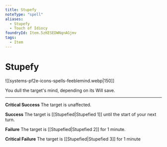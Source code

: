 ```yaml
---
title: Stupefy
noteType: "spell"
aliases:
  - Stupefy
  - Touch of Idiocy
foundryId: Item.5zKESEDWNqnAGjmv
tags:
  - Item
---
```


# Stupefy
![[systems-pf2e-icons-spells-feeblemind.webp|150]]

You dull the target's mind, depending on its Will save.

* * *

**Critical Success** The target is unaffected.

**Success** The target is [[Stupefied|Stupefied 1]] until the start of your next turn.

**Failure** The target is [[Stupefied|Stupefied 2]] for 1 minute.

**Critical Failure** The target is [[Stupefied|Stupefied 3]] for 1 minute
